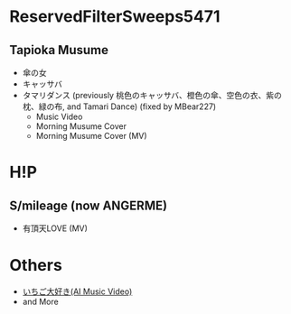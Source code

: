 # ReservedFilterSweeps5471
## Tapioka Musume
* 傘の女
* キャッサバ
* タマリダンス (previously 桃色のキャッサバ、橙色の傘、空色の衣、紫の枕、緑の布, and Tamari Dance) (fixed by MBear227)
  * Music Video
  * Morning Musume Cover
  * Morning Musume Cover (MV)
# H!P
## S/mileage (now ANGERME)
* 有頂天LOVE (MV)
# Others
* [いちご大好き(AI Music Video)](https://www.youtube.com/watch?v=6QrJNHNd4DA)
* and More

